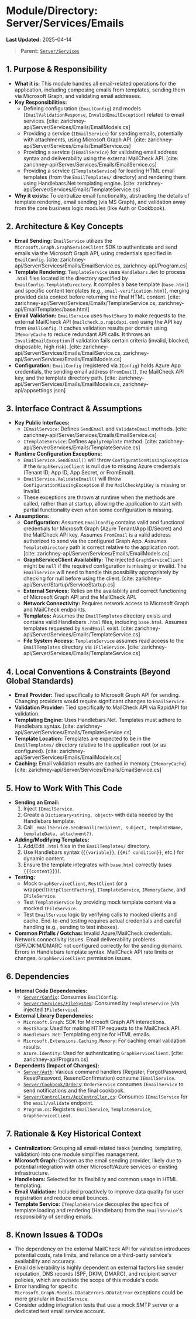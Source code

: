 # Module/Directory: Server/Services/Emails

**Last Updated:** 2025-04-14

> **Parent:** [`Server/Services`](../README.md)

## 1. Purpose & Responsibility

* **What it is:** This module handles all email-related operations for the application, including composing emails from templates, sending them via Microsoft Graph, and validating email addresses.
* **Key Responsibilities:**
    * Defining configuration (`EmailConfig`) and models (`EmailValidationResponse`, `InvalidEmailException`) related to email services. [cite: zarichney-api/Server/Services/Emails/EmailModels.cs]
    * Providing a service (`IEmailService`) for sending emails, potentially with attachments, using Microsoft Graph API. [cite: zarichney-api/Server/Services/Emails/EmailService.cs]
    * Providing a service (`IEmailService`) for validating email address syntax and deliverability using the external MailCheck API. [cite: zarichney-api/Server/Services/Emails/EmailService.cs]
    * Providing a service (`ITemplateService`) for loading HTML email templates (from the `EmailTemplates/` directory) and rendering them using Handlebars.Net templating engine. [cite: zarichney-api/Server/Services/Emails/TemplateService.cs]
* **Why it exists:** To centralize email functionality, abstracting the details of template rendering, email sending (via MS Graph), and validation away from the core business logic modules (like Auth or Cookbook).

## 2. Architecture & Key Concepts

* **Email Sending:** `EmailService` utilizes the `Microsoft.Graph.GraphServiceClient` SDK to authenticate and send emails via the Microsoft Graph API, using credentials specified in `EmailConfig`. [cite: zarichney-api/Server/Services/Emails/EmailService.cs, zarichney-api/Program.cs]
* **Template Rendering:** `TemplateService` uses `Handlebars.Net` to process `.html` files located in the directory specified by `EmailConfig.TemplateDirectory`. It compiles a base template (`base.html`) and specific content templates (e.g., `email-verification.html`), merging provided data context before returning the final HTML content. [cite: zarichney-api/Server/Services/Emails/TemplateService.cs, zarichney-api/EmailTemplates/base.html]
* **Email Validation:** `EmailService` uses `RestSharp` to make requests to the external MailCheck API (`mailcheck.p.rapidapi.com`) using the API key from `EmailConfig`. It caches validation results per domain using `IMemoryCache` to reduce redundant API calls. It throws an `InvalidEmailException` if validation fails certain criteria (invalid, blocked, disposable, high risk). [cite: zarichney-api/Server/Services/Emails/EmailService.cs, zarichney-api/Server/Services/Emails/EmailModels.cs]
* **Configuration:** `EmailConfig` (registered via `IConfig`) holds Azure App credentials, the sending email address (`FromEmail`), the MailCheck API key, and the template directory path. [cite: zarichney-api/Server/Services/Emails/EmailModels.cs, zarichney-api/appsettings.json]

## 3. Interface Contract & Assumptions

* **Key Public Interfaces:**
    * `IEmailService`: Defines `SendEmail` and `ValidateEmail` methods. [cite: zarichney-api/Server/Services/Emails/EmailService.cs]
    * `ITemplateService`: Defines `ApplyTemplate` method. [cite: zarichney-api/Server/Services/Emails/TemplateService.cs]
* **Runtime Configuration Exceptions:**
    * `EmailService.SendEmail()` will throw `ConfigurationMissingException` if the `GraphServiceClient` is null due to missing Azure credentials (Tenant ID, App ID, App Secret, or FromEmail).
    * `EmailService.ValidateEmail()` will throw `ConfigurationMissingException` if the `MailCheckApiKey` is missing or invalid.
    * These exceptions are thrown at runtime when the methods are called, rather than at startup, allowing the application to start with partial functionality even when some configuration is missing.
* **Assumptions:**
    * **Configuration:** Assumes `EmailConfig` contains valid and functional credentials for Microsoft Graph (Azure Tenant/App ID/Secret) and the MailCheck API key. Assumes `FromEmail` is a valid address authorized to send via the configured Graph App. Assumes `TemplateDirectory` path is correct relative to the application root. [cite: zarichney-api/Server/Services/Emails/EmailModels.cs]
    * **GraphServiceClient Availability:** The injected `GraphServiceClient` might be `null` if the required configuration is missing or invalid. The `EmailService` will need to handle this possibility appropriately by checking for null before using the client. [cite: zarichney-api/Server/Startup/ServiceStartup.cs]
    * **External Services:** Relies on the availability and correct functioning of Microsoft Graph API and the MailCheck API.
    * **Network Connectivity:** Requires network access to Microsoft Graph and MailCheck endpoints.
    * **Templates:** Assumes the `EmailTemplates` directory exists and contains valid Handlebars `.html` files, including `base.html`. Assumes templates requested by `SendEmail` exist. [cite: zarichney-api/Server/Services/Emails/TemplateService.cs]
    * **File System Access:** `TemplateService` assumes read access to the `EmailTemplates` directory via `IFileService`. [cite: zarichney-api/Server/Services/Emails/TemplateService.cs]

## 4. Local Conventions & Constraints (Beyond Global Standards)

* **Email Provider:** Tied specifically to Microsoft Graph API for sending. Changing providers would require significant changes to `EmailService`.
* **Validation Provider:** Tied specifically to MailCheck API via RapidAPI for validation.
* **Templating Engine:** Uses Handlebars.Net. Templates must adhere to Handlebars syntax. [cite: zarichney-api/Server/Services/Emails/TemplateService.cs]
* **Template Location:** Templates are expected to be in the `EmailTemplates/` directory relative to the application root (or as configured). [cite: zarichney-api/Server/Services/Emails/EmailModels.cs]
* **Caching:** Email validation results are cached in memory (`IMemoryCache`). [cite: zarichney-api/Server/Services/Emails/EmailService.cs]

## 5. How to Work With This Code

* **Sending an Email:**
    1. Inject `IEmailService`.
    2. Create a `Dictionary<string, object>` with data needed by the Handlebars template.
    3. Call `_emailService.SendEmail(recipient, subject, templateName, templateData, attachment?)`.
* **Adding/Modifying Templates:**
    1. Add/Edit `.html` files in the `EmailTemplates/` directory.
    2. Use Handlebars syntax (`{{variable}}`, `{{#if condition}}`, etc.) for dynamic content.
    3. Ensure the template integrates with `base.html` correctly (uses `{{{content}}}`).
* **Testing:**
    * Mock `GraphServiceClient`, `RestClient` (or a wrapper/`IHttpClientFactory`), `ITemplateService`, `IMemoryCache`, and `IFileService`.
    * Test `TemplateService` by providing mock template content via a mocked `IFileService`.
    * Test `EmailService` logic by verifying calls to mocked clients and cache. End-to-end testing requires actual credentials and careful handling (e.g., sending to test inboxes).
* **Common Pitfalls / Gotchas:** Invalid Azure/MailCheck credentials. Network connectivity issues. Email deliverability problems (SPF/DKIM/DMARC not configured correctly for the sending domain). Errors in Handlebars template syntax. MailCheck API rate limits or changes. `GraphServiceClient` permission issues.

## 6. Dependencies

* **Internal Code Dependencies:**
    * [`Server/Config`](../../Config/README.md): Consumes `EmailConfig`.
    * [`Server/Services/FileSystem`](../FileSystem/README.md): Consumed by `TemplateService` (via injected `IFileService`).
* **External Library Dependencies:**
    * `Microsoft.Graph`: SDK for Microsoft Graph API interactions.
    * `RestSharp`: Used for making HTTP requests to the MailCheck API.
    * `Handlebars.Net`: Templating engine for HTML emails.
    * `Microsoft.Extensions.Caching.Memory`: For caching email validation results.
    * `Azure.Identity`: Used for authenticating `GraphServiceClient`. [cite: zarichney-api/Program.cs]
* **Dependents (Impact of Changes):**
    * [`Server/Auth`](../Auth/README.md): Various command handlers (Register, ForgotPassword, ResetPassword, ResendConfirmation) consume `IEmailService`.
    * [`Server/Cookbook/Orders`](../../Cookbook/Orders/README.md): `OrderService` consumes `IEmailService` to send notifications and the final cookbook.
    * [`Server/Controllers/ApiController.cs`](../../Controllers/ApiController.cs): Consumes `IEmailService` for the `email/validate` endpoint.
    * `Program.cs`: Registers `EmailService`, `TemplateService`, `GraphServiceClient`.

## 7. Rationale & Key Historical Context

* **Centralization:** Grouping all email-related tasks (sending, templating, validation) into one module simplifies management.
* **Microsoft Graph:** Chosen as the email sending provider, likely due to potential integration with other Microsoft/Azure services or existing infrastructure.
* **Handlebars:** Selected for its flexibility and common usage in HTML templating.
* **Email Validation:** Included proactively to improve data quality for user registration and reduce email bounces.
* **Template Service:** `ITemplateService` decouples the specifics of template loading and rendering (Handlebars) from the `EmailService`'s responsibility of sending emails.

## 8. Known Issues & TODOs

* The dependency on the external MailCheck API for validation introduces potential costs, rate limits, and reliance on a third-party service's availability and accuracy.
* Email deliverability is highly dependent on external factors like sender reputation, DNS records (SPF, DKIM, DMARC), and recipient server policies, which are outside the scope of this module's code.
* Error handling for specific `Microsoft.Graph.Models.ODataErrors.ODataError` exceptions could be more granular in `EmailService`.
* Consider adding integration tests that use a mock SMTP server or a dedicated test email service account.